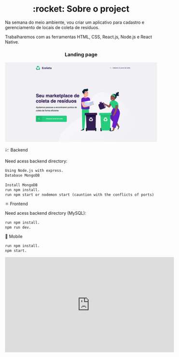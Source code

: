 <h1 align="center">
 :rocket: Sobre o project
</h1>

Na semana do meio ambiente, vou criar um aplicativo para cadastro e gerenciamento de locais de coleta de resíduos. 

Trabalharemos com as ferramentas HTML, CSS, React.js, Node.js e React Native.

<h3 align="center">
 Landing page
</h3>
<img src="https://github.com/rafaeleduardoteixeira/ecoleta/blob/master/prev/prev-main.png"/>
<br/>


💹 Backend

Need acess backend directory:

    Using Node.js with express.
    Database MongoDB

    Install MongoDB
    run npm install. 
    run npm start or nodemon start (cauntion with the conflicts of ports)

⚛️  Frontend

Need acess backend directory (MySQL):

    run npm install. 
    npm run dev. 
    
   
📱 Mobile

    run npm install. 
    npm start.
<iframe width="560" height="315" src="https://www.youtube.com/embed/3BMD2v1Ekd4" frameborder="0" allow="accelerometer; autoplay; encrypted-media; gyroscope; picture-in-picture" allowfullscreen></iframe>
    
    
